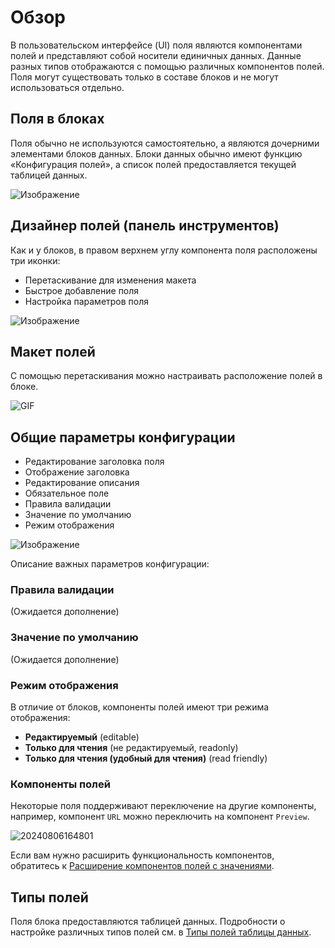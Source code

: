 # Обзор

В пользовательском интерфейсе (UI) поля являются компонентами полей и представляют собой носители единичных данных. Данные разных типов отображаются с помощью различных компонентов полей. Поля могут существовать только в составе блоков и не могут использоваться отдельно.

## Поля в блоках

Поля обычно не используются самостоятельно, а являются дочерними элементами блоков данных. Блоки данных обычно имеют функцию «Конфигурация полей», а список полей предоставляется текущей таблицей данных.

![Изображение](https://static-docs.nocobase.com/c5ea18ad1847332fe78075413f23de46.png)

## Дизайнер полей (панель инструментов)

Как и у блоков, в правом верхнем углу компонента поля расположены три иконки:

- Перетаскивание для изменения макета
- Быстрое добавление поля
- Настройка параметров поля

![Изображение](https://static-docs.nocobase.com/30cc5fcaeeb171862f79449a72a7fcf9.png)

## Макет полей

С помощью перетаскивания можно настраивать расположение полей в блоке.

![GIF](https://static-docs.nocobase.com/0825ea8c014c9073f505e74f707ded66.gif)

## Общие параметры конфигурации

- Редактирование заголовка поля
- Отображение заголовка
- Редактирование описания
- Обязательное поле
- Правила валидации
- Значение по умолчанию
- Режим отображения

![Изображение](https://static-docs.nocobase.com/cbb838c9e167f51636d6a0ad3b287b59.png)

Описание важных параметров конфигурации:

### Правила валидации

(Ожидается дополнение)

### Значение по умолчанию

(Ожидается дополнение)

### Режим отображения

В отличие от блоков, компоненты полей имеют три режима отображения:

- **Редактируемый** (editable)
- **Только для чтения** (не редактируемый, readonly)
- **Только для чтения (удобный для чтения)** (read friendly)

### Компоненты полей

Некоторые поля поддерживают переключение на другие компоненты, например, компонент `URL` можно переключить на компонент `Preview`.

![20240806164801](https://static-docs.nocobase.com/20240806164801.png)

Если вам нужно расширить функциональность компонентов, обратитесь к [Расширение компонентов полей с значениями](/plugin-samples/field/value).

## Типы полей

Поля блока предоставляются таблицей данных. Подробности о настройке различных типов полей см. в [Типы полей таблицы данных](https://nocobase.feishu.cn/wiki/BJKYw1xpHiVxFHkmgT3cKrKznkd).
